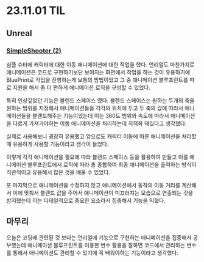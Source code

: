 # 23.11.01 TIL

## Unreal

### [SimpleShooter (2)](</Unreal%20Engine/실습/SimpleShooter/SimpleShooter%20(2).md>)

심플 슈터에 캐릭터에 대한 이동 애니메이션에 대한 작업을 했다. 언리얼도 마찬가지로 애니메이션은 코드로 구현하기보단 보여지는 화면에서 작업을 하는 것이 유용하기에 BluePrint로 작업을 진행하는게 보통의 방법이었고 그 중 애니메이션 블루프린트를 따로 지원을 해서 좀 더 편하게 애니메이션 로직을 구성할 수 있었다.

특히 인상깊었던 기능은 블렌드 스페이스 였다. 블렌드 스페이스는 원하는 두개의 축을 원하는 범위를 지정해서 애니메이션들을 각각의 위치에 두고 두 축의 값에 따라서 애니메이션들을 블렌드해주는 기능이었는데 이는 360도 방위와 속도에 따라서 애니메이션을 다르게 가져가야하는 이동 애니메이션을 처리하는데 최적화 돼있다고 생각했다.

실제로 사용해보니 굉장히 유용했고 앞으로도 캐릭터 이동에 따른 애니메이션을 처리할 때 유용하게 사용할 기능이라고 생각이 들었다.

이렇게 각각 애니메이션을 필요에 따라 블렌드 스페이스 등을 활용하여 만들고 이를 애니메이션 블루프린트에서 로직에 따라 총 종합하여 최종 애니메이션을 출력하는 방식이 직관적이고 유용해서 많은 것을 배울 수 있었다.

또 마지막으로 애니메이션을 수정하지 않고 애니메이션에서 동작의 이동 거리를 계산해서 이에 맞춰서 블렌드 값을 주어서 애니메이션이 미끄러지는 모습으로 연출되는 것을 방지했는데 이는 디테일적으로 중요한 요소라서 집중해서 기능을 익혔다.

## 마무리

오늘은 코딩에 관련된 것 보다는 언리얼에 기능으로 구현하는 애니메이션을 집중해서 공부했는데 애니메이션 블루프린트를 이용한 변수 활용을 잘하면 코드에서 관리하는 변수를 통해서 애니메이션도 관리할 수 있기에 꼭 배워야하는 기능이라고 생각했다.
